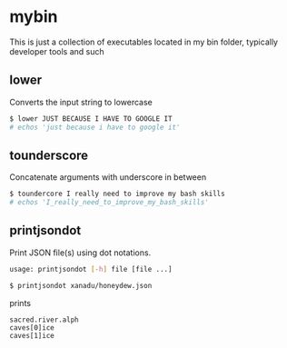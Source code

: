 # mybin
This is just a collection of executables located in my bin folder, typically developer tools and such

## lower
Converts the input string to lowercase

```bash
$ lower JUST BECAUSE I HAVE TO GOOGLE IT
# echos 'just because i have to google it'
```

## tounderscore
Concatenate arguments with underscore in between

```bash
$ toundercore I really need to improve my bash skills
# echos 'I_really_need_to_improve_my_bash_skills'
```

## printjsondot
Print JSON file(s) using dot notations. 

````bash
usage: printjsondot [-h] file [file ...]
````

```bash
$ printjsondot xanadu/honeydew.json
```
prints 
```
sacred.river.alph 
caves[0]ice 
caves[1]ice 
```
